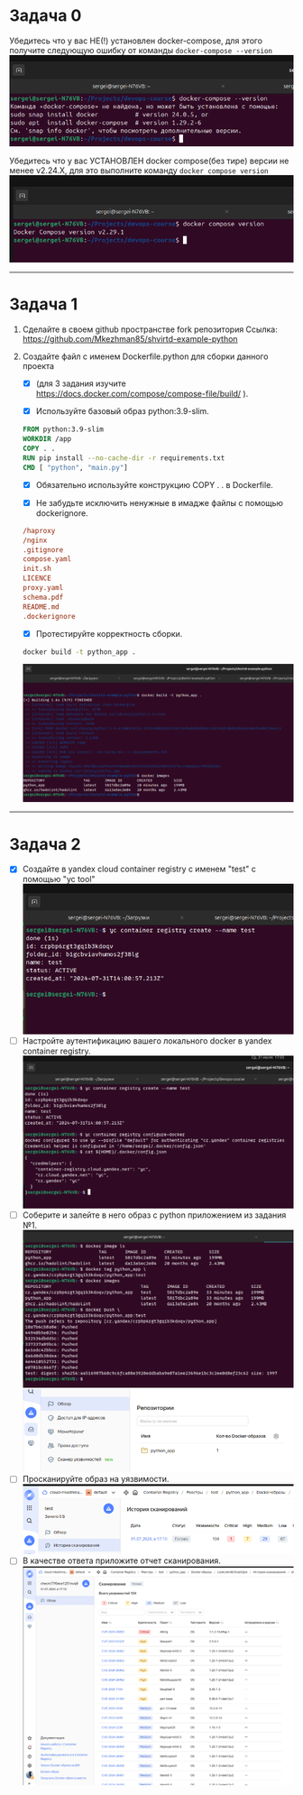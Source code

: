 # Задача 0
Убедитесь что у вас НЕ(!) установлен docker-compose, для этого получите следующую ошибку от команды `docker-compose --version`
![alt text](image.png)

Убедитесь что у вас УСТАНОВЛЕН docker compose(без тире) версии не менее v2.24.X, для это выполните команду `docker compose version`
![alt text](image-1.png)

---
# Задача 1

1. Сделайте в своем github пространстве fork репозитория
Ссылка: https://github.com/Mkezhman85/shvirtd-example-python

2. Создайте файл с именем Dockerfile.python для сборки данного проекта
   - [x] (для 3 задания изучите https://docs.docker.com/compose/compose-file/build/ ). 
   
   - [x] Используйте базовый образ python:3.9-slim. 
   ```Dockerfile
   FROM python:3.9-slim
   WORKDIR /app
   COPY . .
   RUN pip install --no-cache-dir -r requirements.txt
   CMD [ "python", "main.py"]
   ```
   - [x] Обязательно используйте конструкцию COPY . . в Dockerfile.

   - [x] Не забудьте исключить ненужные в имадже файлы с помощью dockerignore. 
   ```ini
   /haproxy
   /nginx
   .gitignore
   compose.yaml
   init.sh
   LICENCE
   proxy.yaml
   schema.pdf
   README.md
   .dockerignore
   ```
   - [x] Протестируйте корректность сборки.
  
    ```bash
    docker build -t python_app .
    ```
    ![alt text](image-2.png)

---

# Задача 2

- [x] Создайте в yandex cloud container registry с именем "test" с помощью "yc tool"
![alt text](image-3.png)
- [ ] Настройте аутентификацию вашего локального docker в yandex container registry.
![alt text](image-4.png)
- [ ] Соберите и залейте в него образ с python приложением из задания №1.
![alt text](image-5.png)
![alt text](image-6.png)
- [ ] Просканируйте образ на уязвимости.
![alt text](image-7.png)
- [ ] В качестве ответа приложите отчет сканирования.
![alt text](image-8.png)